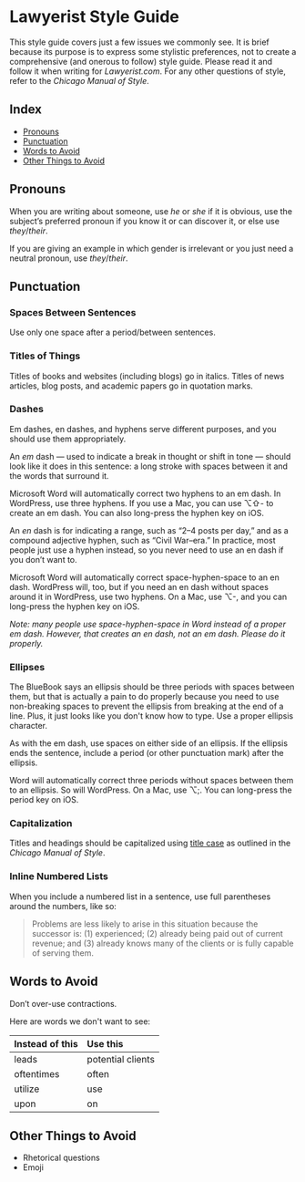 Lawyerist Style Guide
=====================

This style guide covers just a few issues we commonly see. It is brief because its purpose is to express some stylistic preferences, not to create a comprehensive (and onerous to follow) style guide. Please read it and follow it when writing for *Lawyerist.com*. For any other questions of style, refer to the *Chicago Manual of Style*.


Index
-----

* [Pronouns](#pronouns)
* [Punctuation](#punctuation)
* [Words to Avoid](#words-to-avoid)
* [Other Things to Avoid](#other-things-to-avoid)


Pronouns
--------

When you are writing about someone, use *he* or *she* if it is obvious, use the subject’s preferred pronoun if you know it or can discover it, or else use *they*/*their*.

If you are giving an example in which gender is irrelevant or you just need a neutral pronoun, use *they*/*their*.


Punctuation
-----------

### Spaces Between Sentences

Use only one space after a period/between sentences.


### Titles of Things

Titles of books and websites (including blogs) go in italics. Titles of news articles, blog posts, and academic papers go in quotation marks.


### Dashes

Em dashes, en dashes, and hyphens serve different purposes, and you should use them appropriately.

An *em* dash — used to indicate a break in thought or shift in tone — should look like it does in this sentence: a long stroke with spaces between it and the words that surround it.

Microsoft Word will automatically correct two hyphens to an em dash. In WordPress, use three hyphens. If you use a Mac, you can use ⌥⇧- to create an em dash. You can also long-press the hyphen key on iOS.

An *en* dash is for indicating a range, such as “2–4 posts per day,” and as a compound adjective hyphen, such as “Civil War–era.” In practice, most people just use a hyphen instead, so you never need to use an en dash if you don’t want to.

Microsoft Word will automatically correct space-hyphen-space to an en dash. WordPress will, too, but if you need an en dash without spaces around it in WordPress, use two hyphens. On a Mac, use ⌥-, and you can long-press the hyphen key on iOS.

*Note: many people use space-hyphen-space in Word instead of a proper em dash. However, that creates an *en* dash, not an *em* dash. Please do it properly.*


### Ellipses

The BlueBook says an ellipsis should be three periods with spaces between them, but that is actually a pain to do properly because you need to use non-breaking spaces to prevent the ellipsis from breaking at the end of a line. Plus, it just looks like you don't know how to type. Use a proper ellipsis character.

As with the em dash, use spaces on either side of an ellipsis. If the ellipsis ends the sentence, include a period (or other punctuation mark) after the ellipsis.

Word will automatically correct three periods without spaces between them to an ellipsis. So will WordPress. On a Mac, use ⌥;. You can long-press the period key on iOS.


### Capitalization

Titles and headings should be capitalized using [title
case](http://www.dailywritingtips.com/rules-for-capitalization-in-titles/) as outlined in the _Chicago Manual of Style_.

### Inline Numbered Lists

When you include a numbered list in a sentence, use full parentheses around the numbers, like so:

> Problems are less likely to arise in this situation because the successor is: (1) experienced; (2) already being paid out of current revenue; and (3) already knows many of the clients or is fully capable of serving them.


Words to Avoid
--------------

Don’t over-use contractions.

Here are words we don't want to see:

Instead of this | Use this
:-------------- | :-------
leads           | potential clients
oftentimes      | often
utilize         | use
upon            | on


Other Things to Avoid
---------------------

* Rhetorical questions
* Emoji
